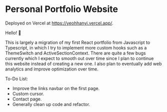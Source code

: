 # Personal Portfolio Website

Deployed on Vercel at https://yeohhanyi.vercel.app/.

Hello! 👋

This is largely a migration of my first React portfolio from Javascript to Typescript, in which I try to implement more custom hooks such as a ThemeSwitch and ActiveSectionContext. There are quite a few bugs currently which I expect to smooth out over time since I plan to continue this website instead of creating a new one. I also plan to eventually add web analytics and improve optimization over time.

To-Do List:

- Improve the links navbar on the first page.
- Custom cursor.
- Contact page.
- Generally clean up code and refactor.

